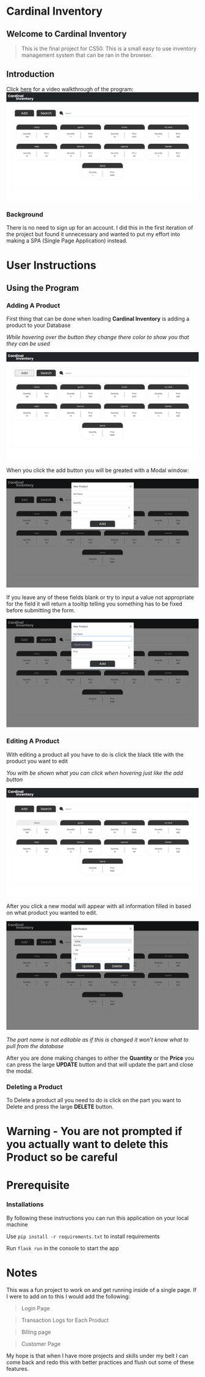 # Cardinal Inventory

## Welcome to Cardinal Inventory


>This is the final project for CS50. This is a small easy to use inventory management system that can be ran in the browser.

## Introduction
Click [here](www.youtube.com) for a video walkthrough of the program:
![site photo](static/img/MD/Site%20Photo.PNG)

### Background
There is no need to sign up for an account. I did this in the first iteration of the project but found it unnecessary and wanted to put my effort into making a SPA (Single Page Application) instead.

# User Instructions

## Using the Program

### Adding A Product
First thing that can be done when loading **Cardinal Inventory** is adding a product to your Database


*While hovering over the button they change there color to show you that they can be used*

![Site photo with add button highlighted](static/img/MD/Add%20Product.PNG)

When you click the add button you will be greated with a Modal window:

![Product Modal window](static/img/MD/Add%20Product2.PNG)

If you leave any of these fields blank or try to input a value not appropriate for the field it will return a tooltip telling you something has to be fixed before submitting the form.

![Modal window validation](static/img/MD/Validation.png)

### Editing A Product

With editing a product all you have to do is click the black title with the product you want to edit 

*You with be shown what you can click when hovering just like the add button*

![Product hover](static/img//MD/Update%20Product.PNG)

After you click a new modal will appear with all information filled in based on what product you wanted to edit.

![Product Edit Modal](static/img/MD/Update%20Product%20Modal.PNG)

*The part name is not editable as if this is changed it won't know what to pull from the database*

After you are done making changes to either the **Quantity** or the **Price** you can press the large **UPDATE** button and that will update the part and close the modal.

### Deleting a Product

To Delete a product all you need to do is click on the part you want to Delete and press the large **DELETE** button.

# **Warning - You are not prompted if you actually want to delete this Product so be careful**

# Prerequisite
### Installations

By following these instructions you can run this application on your local machine

Use `pip install -r requirements.txt` to install requirements

Run `flask run` in the console to start the app

# Notes

This was a fun project to work on and get running inside of a single page. If I were to add on to this I would add the following:
>Login Page 

>Transaction Logs for Each Product

>Billing page

>Customer Page

My hope is that when I have more projects and skills under my belt I can come back and redo this with better practices and flush out some of these features.
